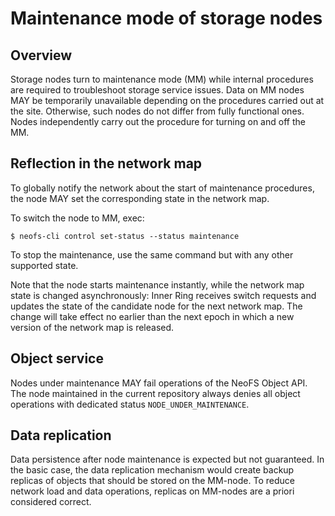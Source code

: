 # Maintenance mode of storage nodes

## Overview

Storage nodes turn to maintenance mode (MM) while internal procedures are required
to troubleshoot storage service issues. Data on MM nodes MAY be temporarily
unavailable depending on the procedures carried out at the site. Otherwise, such
nodes do not differ from fully functional ones. Nodes independently carry out
the procedure for turning on and off the MM.

## Reflection in the network map

To globally notify the network about the start of maintenance procedures, the node
MAY set the corresponding state in the network map.

To switch the node to MM, exec:
```shell
$ neofs-cli control set-status --status maintenance
```

To stop the maintenance, use the same command but with any other supported state.

Note that the node starts maintenance instantly, while the network map state is changed
asynchronously: Inner Ring receives switch requests and updates the state of the candidate node for the
next network map. The change will take effect no earlier than the next epoch
in which a new version of the network map is released.

## Object service

Nodes under maintenance MAY fail operations of the NeoFS Object API. The node
maintained in the current repository always denies all object operations with
dedicated status `NODE_UNDER_MAINTENANCE`.

## Data replication

Data persistence after node maintenance is expected but not guaranteed.
In the basic case, the data replication mechanism would create backup replicas
of objects that should be stored on the MM-node. To reduce network load and
data operations, replicas on MM-nodes are a priori considered correct.
